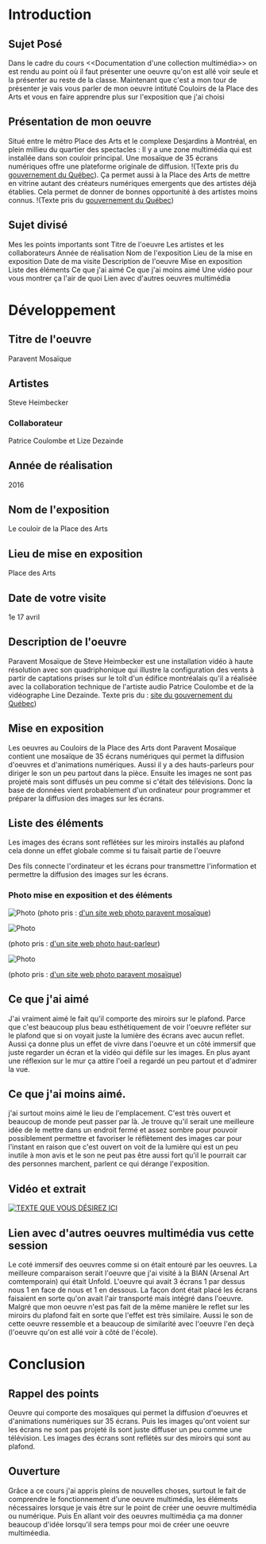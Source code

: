 # Introduction

## Sujet Posé
Dans le cadre du cours <<Documentation d'une collection multimédia>> on est rendu au point où il faut présenter une oeuvre qu'on est allé voir seule et la présenter au reste de la classe. Maintenant que c'est a mon tour de présenter je vais vous parler de mon oeuvre intituté Couloirs de la Place des Arts et vous en faire apprendre plus sur l'exposition que j'ai choisi

## Présentation de mon oeuvre
Situé entre le métro Place des Arts et le complexe Desjardins à Montréal, en plein millieu du quartier des spectacles : Il y a une zone multimédia qui est installée dans son couloir principal. Une mosaïque de 35 écrans numériques offre une plateforme originale de diffusion.
!(Texte pris du [gouvernement du Québec](https://www.calq.gouv.qc.ca/actualites-et-publications/actualites/le-public-peut-voir-deux-oeuvres-numeriques-soutenues-par-la-place-des-arts-et-le-conseil-des-arts-et-des-lettres-du-quebec)). Ça permet aussi à la Place des Arts de mettre en vitrine autant des créateurs numériques emergents que des artistes déjà établies. Cela permet de donner de bonnes opportunité à des artistes moins connus. !(Texte pris du [gouvernement du Québec](https://www.calq.gouv.qc.ca/actualites-et-publications/actualites/nouvelles-oeuvres-numeriques-place-des-arts-2019))

## Sujet divisé 
Mes les points importants sont 
Titre de l'oeuvre 
Les artistes et les collaborateurs
Année de réalisation
Nom de l'exposition
Lieu de la mise en exposition
Date de ma visite
Description de l'oeuvre
Mise en exposition 
Liste des éléments
Ce que j'ai aimé
Ce que j'ai moins aimé 
Une vidéo pour vous montrer ça l'air de quoi
Lien avec d'autres oeuvres multimédia

# Développement

## Titre de l'oeuvre 
Paravent Mosaïque 

## Artistes
Steve Heimbecker  
### Collaborateur
Patrice Coulombe et Lize Dezainde

## Année de réalisation 
2016

## Nom de l'exposition
 Le couloir de la Place des Arts

## Lieu de mise en exposition
Place des Arts

## Date de votre visite 
1e 17 avril

## Description de l'oeuvre
Paravent Mosaïque de Steve Heimbecker est une installation vidéo à haute résolution avec son quadriphonique qui illustre la configuration des vents à partir de captations prises sur le toît d'un édifice montréalais qu'il a réalisée avec la collaboration technique de l'artiste audio Patrice Coulombe et de la vidéographe Line Dezainde. Texte pris du : [site du gouvernement du Québec](https://www.calq.gouv.qc.ca/actualites-et-publications/actualites/le-public-peut-voir-deux-oeuvres-numeriques-soutenues-par-la-place-des-arts-et-le-conseil-des-arts-et-des-lettres-du-quebec)) 

## Mise en exposition
Les oeuvres au Couloirs de la Place des Arts dont Paravent Mosaïque contient une mosaïque de 35 écrans numériques qui permet la diffusion d'oeuvres et d'animations numériques. Aussi il y a des hauts-parleurs pour diriger le son un peu partout dans la pièce. Ensuite les images ne sont pas projeté mais sont diffusés un peu comme si c'était des télévisions. Donc la base de données vient probablement d'un ordinateur pour programmer et préparer la diffusion des images sur les écrans. 

## Liste des éléments
Les images des écrans sont reflétées sur les miroirs installés au plafond cela donne un effet globale comme si tu faisait partie de l'oeuvre

Des fils connecte l'ordinateur et les écrans pour transmettre l'information et permettre la diffusion des images sur les écrans.

### Photo mise en exposition et des éléments
![Photo](photographies/ensemble_oeuvre.jpg)
(photo pris : [d'un site web photo paravent mosaïque](https://heimbecker.files.wordpress.com/2017/02/paravent-mosaique-1-72.jpg))

![Photo](photographies/haut_parleur.jfif)

(photo pris : [d'un site web photo haut-parleur](https://www.bing.com/images/search?view=detailV2&ccid=AeB35eIM&id=1A717D70295F699CA2176538AA69500410DB9E37&thid=OIP.AeB35eIMn2ZFG3sxKG4JggHaFT&mediaurl=https%3a%2f%2fwww.pmclab.fr%2fwp-content%2fuploads%2fTop-10-Des-Meilleurs-Haut-parleurs-De-Moniteur-De-Studio-USB-1024x733.jpg&cdnurl=https%3a%2f%2fth.bing.com%2fth%2fid%2fR.01e077e5e20c9f66451b7b31286e0982%3frik%3dN57bEARQaao4ZQ%26pid%3dImgRaw%26r%3d0&exph=733&expw=1024&q=haut+parleur+d%27une+t%c3%a9l%c3%a9vision+photo&simid=607999079721220629&FORM=IRPRST&ck=10BF982EC67A1B8888C2B858212BD171&selectedIndex=0&ajaxhist=0&ajaxserp=0))

![Photo](photographies/miroir_plafond_oeuvre.jpg)

(photo pris : [d'un site web photo paravent mosaïque](https://heimbecker.files.wordpress.com/2017/02/paravent-mosaique-1-72.jpg))


## Ce que j'ai aimé
J'ai vraiment aimé le fait qu'il comporte des miroirs sur le plafond. Parce que c'est beaucoup plus beau esthétiquement de voir l'oeuvre refléter sur le plafond que si on voyait juste la lumière des écrans avec aucun reflet. Aussi ça donne plus un effet de vivre dans l'oeuvre et un côté immersif que juste regarder un écran et la vidéo qui défile sur les images. En plus ayant une réflexion sur le mur ça attire l'oeil a regardé un peu partout et d'admirer la vue. 

## Ce que j'ai moins aimé. 
j'ai surtout moins aimé le lieu de l'emplacement. C'est très ouvert et beaucoup de monde peut passer par là. Je trouve qu'il serait une meilleure idée de le mettre dans un endroit fermé et assez sombre pour pouvoir possiblement permettre et favoriser le réflètement des images car pour l'instant en raison que c'est ouvert on voit de la lumière qui est un peu inutile à mon avis et le son ne peut pas être aussi fort qu'il le pourrait car des personnes marchent, parlent ce qui dérange l'exposition.

## Vidéo et extrait
[![TEXTE QUE VOUS DÉSIREZ ICI](https://www.youtube.com/vi/XmpUo4awliM/0.jpg)](https://www.youtube.com/watch?v=XmpUo4awliM)

## Lien avec d'autres oeuvres multimédia vus cette session
Le coté immersif des oeuvres comme si on était entouré par les oeuvres. La meilleure comparaison serait l'oeuvre que j'ai visité à la BIAN (Arsenal Art comtemporain) qui était Unfold. L'oeuvre qui avait 3 écrans 1 par dessus nous 1 en face de nous et 1 en dessous. La façon dont était placé les écrans faisaient en sorte qu'on avait l'air transporté mais intégré dans l'oeuvre. Malgré que mon oeuvre n'est pas fait de la même manière le reflet sur les miroirs du plafond fait en sorte que l'effet est très similaire. Aussi le son de cette oeuvre ressemble et a beaucoup de similarité avec l'oeuvre l'en deçà (l'oeuvre qu'on est allé voir à côté de l'école).

# Conclusion

## Rappel des points
Oeuvre qui comporte des mosaïques qui permet la diffusion d'oeuvres et d'animations numériques sur 35 écrans. Puis les images qu'ont voient sur les écrans ne sont pas projeté ils sont juste diffuser un peu comme une télévision. Les images des écrans sont reflétés sur des miroirs qui sont au plafond.

## Ouverture
Grâce a ce cours j'ai appris pleins de nouvelles choses, surtout le fait de comprendre le fonctionnement d'une oeuvre multimédia, les éléments nécessaires lorsque je vais être sur le point de créer une oeuvre multimédia ou numérique. Puis En allant voir des oeuvres multimédia ça ma donner beaucoup d'idée lorsqu'il sera temps pour moi de créer une oeuvre multiméedia. 

